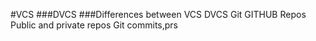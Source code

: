 #VCS
###DVCS
###Differences between VCS DVCS
Git
GITHUB
Repos
Public and private repos
Git commits,prs
